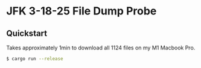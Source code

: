 # JFK 3-18-25 File Dump Probe 

## Quickstart
Takes approximately 1min to download all 1124 files on my M1 Macbook Pro.

```bash
$ cargo run --release
```
